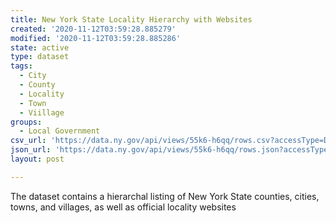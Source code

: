 ```yaml
---
title: New York State Locality Hierarchy with Websites
created: '2020-11-12T03:59:28.885279'
modified: '2020-11-12T03:59:28.885286'
state: active
type: dataset
tags:
  - City
  - County
  - Locality
  - Town
  - Viillage
groups:
  - Local Government
csv_url: 'https://data.ny.gov/api/views/55k6-h6qq/rows.csv?accessType=DOWNLOAD'
json_url: 'https://data.ny.gov/api/views/55k6-h6qq/rows.json?accessType=DOWNLOAD'
layout: post

---
```

The dataset contains a hierarchal listing of New York State counties, cities, towns, and villages, as well as official locality websites
